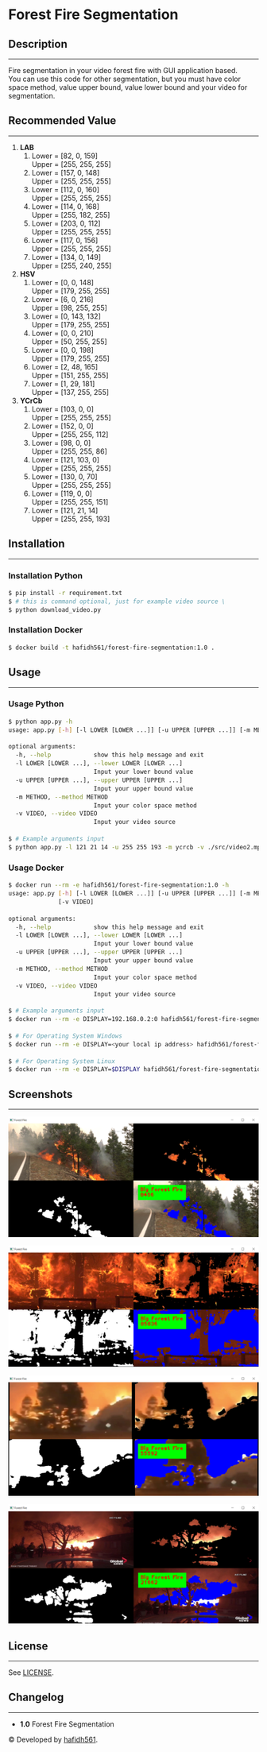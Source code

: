 # Forest Fire Segmentation

## Description

---

Fire segmentation in your video forest fire with GUI application based. \
You can use this code for other segmentation, but you must have color space method, value upper bound, value lower bound and your video for segmentation.

## Recommended Value

---

1. **LAB**
    1. Lower = [82, 0, 159] \
       Upper = [255, 255, 255]
    2. Lower = [157, 0, 148] \
       Upper = [255, 255, 255]
    3. Lower = [112, 0, 160] \
       Upper = [255, 255, 255]
    4. Lower = [114, 0, 168] \
       Upper = [255, 182, 255]
    5. Lower = [203, 0, 112] \
       Upper = [255, 255, 255]
    6. Lower = [117, 0, 156] \
       Upper = [255, 255, 255]
    7. Lower = [134, 0, 149] \
       Upper = [255, 240, 255]
2. **HSV**
    1. Lower = [0, 0, 148] \
       Upper = [179, 255, 255]
    2. Lower = [6, 0, 216] \
       Upper = [98, 255, 255]
    3. Lower = [0, 143, 132] \
       Upper = [179, 255, 255]
    4. Lower = [0, 0, 210] \
       Upper = [50, 255, 255]
    5. Lower = [0, 0, 198] \
       Upper = [179, 255, 255]
    6. Lower = [2, 48, 165] \
       Upper = [151, 255, 255]
    7. Lower = [1, 29, 181] \
       Upper = [137, 255, 255]
3. **YCrCb**
    1. Lower = [103, 0, 0] \
       Upper = [255, 255, 255]
    2. Lower = [152, 0, 0] \
       Upper = [255, 255, 112]
    3. Lower = [98, 0, 0] \
       Upper = [255, 255, 86]
    4. Lower = [121, 103, 0] \
       Upper = [255, 255, 255]
    5. Lower = [130, 0, 70] \
       Upper = [255, 255, 255]
    6. Lower = [119, 0, 0] \
       Upper = [255, 255, 151]
    7. Lower = [121, 21, 14] \
       Upper = [255, 255, 193]

## Installation

---

### Installation Python

```bash
$ pip install -r requirement.txt
$ # this is command optional, just for example video source \
$ python download_video.py
```

### Installation Docker

```bash
$ docker build -t hafidh561/forest-fire-segmentation:1.0 .
```

## Usage

---

### Usage Python

```bash
$ python app.py -h
usage: app.py [-h] [-l LOWER [LOWER ...]] [-u UPPER [UPPER ...]] [-m METHOD] [-v VIDEO]

optional arguments:
  -h, --help            show this help message and exit
  -l LOWER [LOWER ...], --lower LOWER [LOWER ...]
                        Input your lower bound value
  -u UPPER [UPPER ...], --upper UPPER [UPPER ...]
                        Input your upper bound value
  -m METHOD, --method METHOD
                        Input your color space method
  -v VIDEO, --video VIDEO
                        Input your video source

$ # Example arguments input
$ python app.py -l 121 21 14 -u 255 255 193 -m ycrcb -v ./src/video2.mp4
```

### Usage Docker

```bash
$ docker run --rm -e hafidh561/forest-fire-segmentation:1.0 -h
usage: app.py [-h] [-l LOWER [LOWER ...]] [-u UPPER [UPPER ...]] [-m METHOD]
              [-v VIDEO]

optional arguments:
  -h, --help            show this help message and exit
  -l LOWER [LOWER ...], --lower LOWER [LOWER ...]
                        Input your lower bound value
  -u UPPER [UPPER ...], --upper UPPER [UPPER ...]
                        Input your upper bound value
  -m METHOD, --method METHOD
                        Input your color space method
  -v VIDEO, --video VIDEO
                        Input your video source

$ # Example arguments input
$ docker run --rm -e DISPLAY=192.168.0.2:0 hafidh561/forest-fire-segmentation:1.0 -l 121 21 14 -u 255 255 193 -m hsv -v ./src/video2.mp4

$ # For Operating System Windows
$ docker run --rm -e DISPLAY=<your local ip address> hafidh561/forest-fire-segmentation:1.0

$ # For Operating System Linux
$ docker run --rm -e DISPLAY=$DISPLAY hafidh561/forest-fire-segmentation:1.0
```

## Screenshots

---

![video1.mp4](./screenshots/ss1.png "video1.mp4")

![video2.mp4](./screenshots/ss2.png "video2.mp4")

![video3.mp4](./screenshots/ss3.png "video3.mp4")

![video4.mp4](./screenshots/ss4.png "video4.mp4")

## License

---

See [LICENSE](./LICENSE).

## Changelog

---

-   **1.0** Forest Fire Segmentation

© Developed by [hafidh561](https://github.com/hafidh561).
